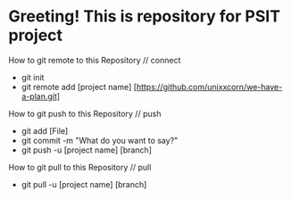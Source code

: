 # Greeting! This is repository for PSIT project

How to git remote to this Repository // connect
* git init
* git remote add [project name] [https://github.com/unixxcorn/we-have-a-plan.git]

How to git push to this Repository // push
* git add [File]
* git commit -m "What do you want to say?"
* git push -u [project name] [branch]

How to git pull to this Repository // pull
* git pull -u [project name] [branch]
